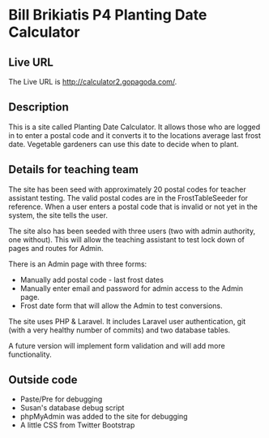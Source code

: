 # Bill Brikiatis P4 Planting Date Calculator

## Live URL
The Live URL is <http://calculator2.gopagoda.com/>.

## Description
This is a site called Planting Date Calculator. It allows those who are logged in to enter a postal code and it converts it to the locations average last frost date. Vegetable gardeners can use this date to decide when to plant.

## Details for teaching team
The site has been seed with approximately 20 postal codes for teacher assistant testing. The valid postal codes are in the FrostTableSeeder for reference. When a user enters a postal code that is invalid or not yet in the system, the site tells the user.

The site also has been seeded with three users (two with admin authority, one without). This will allow the teaching assistant to test lock down of pages and routes for Admin.

There is an Admin page with three forms:
* Manually add postal code - last frost dates
* Manually enter email and password for admin access to the Admin page.
* Frost date form that will allow the Admin to test conversions.

The site uses PHP & Laravel. It includes Laravel user authentication, git (with a very healthy number of commits) and two database tables.

A future version will implement form validation and will add more functionality.

## Outside code
* Paste/Pre for debugging
* Susan's database debug script
* phpMyAdmin was added to the site for debugging
* A little CSS from Twitter Bootstrap


